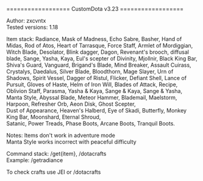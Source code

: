 ================== CustomDota v3.23 ==================

Author: zxcvntx  
Tested versions: 1.18  

Item stack: Radiance, Mask of Madness, Echo Sabre, Basher, Hand of Midas, Rod of Atos,
    Heart of Tarrasque, Force Staff, Armlet of Mordiggian, Witch Blade, Desolator, Blink dagger,
    Dagon, Revenant's brooch, diffusal blade, Sange, Yasha, Kaya, Eul's scepter of Divinity, Mjollnir, Black King Bar,
    Shiva's Guard, Vanguard, Brigand's Blade, Mind Breaker, Assault Cuirass, Crystalys, Daedalus, Silver Blade, Bloodthorn,
    Mage Slayer, Urn of Shadows, Spirit Vessel, Dagger of Ristul, Flicker, Defiant Shell, Lance of Pursuit, Gloves of Haste,
    Helm of Iron Will, Blades of Attack, Recipe, Oblivion Staff, Parasma, Yasha & Kaya, Sange & Kaya, Sange & Yasha,  
    Manta Style, Abyssal Blade, Meteor Hammer, Blademail, Maelstorm, Harpoon, Refresher Orb, Aeon Disk, Ghost Scepter,  
    Dust of Appearance, Heaven's Halberd, Eye of Skadi, Butterfly, Monkey King Bar, Moonshard, Eternal Shroud,  
    Satanic, Power Treads, Phase Boots, Arcane Boots, Tranquil Boots.

Notes:
    Items don't work in adventure mode  
    Manta Style works incorrect with peaceful difficulty  

Command stack: /get{item}, /dotacrafts  
    Example: /getradiance

To check crafts use JEI or /dotacrafts
